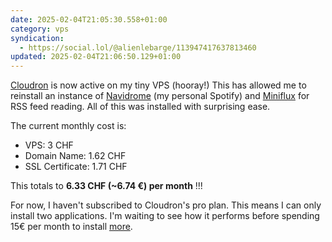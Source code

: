 ```yaml
---
date: 2025-02-04T21:05:30.558+01:00
category: vps
syndication:
  - https://social.lol/@alienlebarge/113947417637813460
updated: 2025-02-04T21:06:50.129+01:00
---
```


[Cloudron](https://www.cloudron.io) is now active on my tiny VPS (hooray!)
This has allowed me to reinstall an instance of [Navidrome](https://www.navidrome.org) (my personal Spotify) and [Miniflux](https://miniflux.app/) for RSS feed reading. All of this was installed with surprising ease.

The current monthly cost is:
-  VPS: 3 CHF
-  Domain Name: 1.62 CHF
-  SSL Certificate: 1.71 CHF

This totals to **6.33 CHF (~6.74 €) per month** !!!

For now, I haven't subscribed to Cloudron's pro plan. This means I can only install two applications. I'm waiting to see how it performs before spending 15€ per month to install [more](https://www.cloudron.io/store/index.html "List of apps supported by Cloudron").

